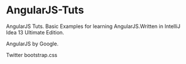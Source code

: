 AngularJS-Tuts
==============

AngularJS Tuts. Basic Examples for learning AngularJS.Written in IntelliJ Idea 13 Ultimate Edition.


AngularJS by Google.

Twitter bootstrap.css
